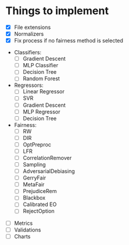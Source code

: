 # Things to implement

- [X] File extensions
- [X] Normalizers
- [X] Fix process if no fairness method is selected
- Classifiers:
  - [ ] Gradient Descent
  - [ ] MLP Classifier
  - [ ] Decision Tree
  - [ ] Random Forest
- Regressors:
  - [ ] Linear Regressor
  - [ ] SVR
  - [ ] Gradient Descent
  - [ ] MLP Regressor
  - [ ] Decision Tree
- Fairness:
  - [ ] RW
  - [ ] DIR
  - [ ] OptPreproc
  - [ ] LFR
  - [ ] CorrelationRemover
  - [ ] Sampling
  - [ ] AdversarialDebiasing
  - [ ] GerryFair
  - [ ] MetaFair
  - [ ] PrejudiceRem
  - [ ] Blackbox
  - [ ] Calibrated EO
  - [ ] RejectOption
- [ ] Metrics
- [ ] Validations
- [ ] Charts
